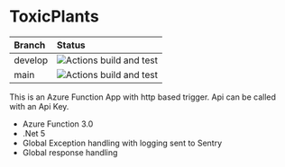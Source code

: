 # ToxicPlants
 
| Branch | Status |   
| :--- | :--- |
| develop  | ![Actions build and test](https://github.com/animundo/ToxicPlants/actions/workflows/dotnetdevelop.yml/badge.svg?branch=develop) |
| main  | ![Actions build and test](https://github.com/animundo/ToxicPlants/actions/workflows/dotnetmain.yml/badge.svg?branch=main) |

This is an Azure Function App with http based trigger. Api can be called with an Api Key.   

- Azure Function 3.0
- .Net 5
- Global Exception handling with logging sent to Sentry
- Global response handling